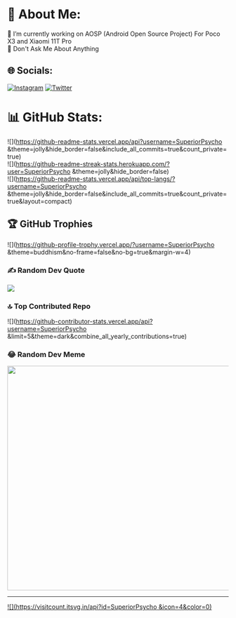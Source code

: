 # 💫 About Me:
🔭 I’m currently working on AOSP (Android Open Source Project) For Poco X3 and Xiaomi 11T Pro<br>💬 Don't  Ask Me About Anything 


## 🌐 Socials:
[![Instagram](https://img.shields.io/badge/Instagram-%23E4405F.svg?logo=Instagram&logoColor=white)](https://instagram.com/zeus_lit) [![Twitter](https://img.shields.io/badge/Twitter-%231DA1F2.svg?logo=Twitter&logoColor=white)](https://twitter.com/Superior_Psycho ) 
# 📊 GitHub Stats:
![](https://github-readme-stats.vercel.app/api?username=SuperiorPsycho &theme=jolly&hide_border=false&include_all_commits=true&count_private=true)<br/>
![](https://github-readme-streak-stats.herokuapp.com/?user=SuperiorPsycho &theme=jolly&hide_border=false)<br/>
![](https://github-readme-stats.vercel.app/api/top-langs/?username=SuperiorPsycho &theme=jolly&hide_border=false&include_all_commits=true&count_private=true&layout=compact)

## 🏆 GitHub Trophies
![](https://github-profile-trophy.vercel.app/?username=SuperiorPsycho &theme=buddhism&no-frame=false&no-bg=true&margin-w=4)

### ✍️ Random Dev Quote
![](https://quotes-github-readme.vercel.app/api?type=horizontal&theme=tokyonight)

### 🔝 Top Contributed Repo
![](https://github-contributor-stats.vercel.app/api?username=SuperiorPsycho &limit=5&theme=dark&combine_all_yearly_contributions=true)

### 😂 Random Dev Meme
<img src="https://rm.up.railway.app/" width="512px"/>

---
[![](https://visitcount.itsvg.in/api?id=SuperiorPsycho &icon=4&color=0)](https://visitcount.itsvg.in)

<!-- Proudly created with GPRM ( https://gprm.itsvg.in ) -->
